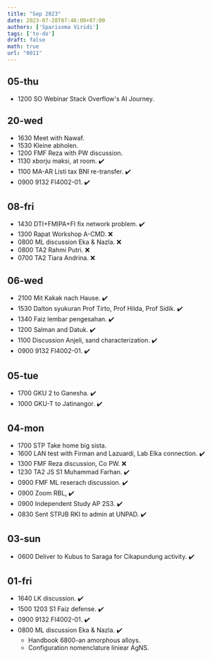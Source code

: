 ```yaml
---
title: "Sep 2023"
date: 2023-07-28T07:46:00+07:00
authors: ['Sparisoma Viridi']
tags: ['to-do']
draft: false
math: true
url: "0011"
---
```


## 05-thu
+ 1200 SO Webinar Stack Overflow's AI Journey.   


## 20-wed
+ 1630 Meet with Nawaf.
+ 1530 Kleine abholen.
+ 1200 FMF Reza with PW discussion.
+ 1130 xborju maksi, at room. :heavy_check_mark:
+ 1100 MA-AR Listi tax BNI re-transfer. :heavy_check_mark:
+ 0900 9132 FI4002-01. :heavy_check_mark:


## 08-fri
+ 1430 DTI+FMIPA+FI fix network problem. :heavy_check_mark:
+ 1300 Rapat Workshop A-CMD. :x:
+ 0800 ML discussion Eka & Nazla. :x:
+ 0800 TA2 Rahmi Putri. :x:
+ 0700 TA2 Tiara Andrina. :x:


## 06-wed
+ 2100 Mit Kakak nach Hause. :heavy_check_mark:
+ 1530 Dalton syukuran Prof Tirto, Prof Hilda, Prof Sidik. :heavy_check_mark:
+ 1340 Faiz lembar pengesahan. :heavy_check_mark:
+ 1200 Salman and Datuk. :heavy_check_mark:
+ 1100 Discussion Anjeli, sand characterization. :heavy_check_mark:
+ 0900 9132 FI4002-01. :heavy_check_mark:


## 05-tue
+ 1700 GKU 2 to Ganesha. :heavy_check_mark:
+ 1000 GKU-T to Jatinangor. :heavy_check_mark:


## 04-mon
+ 1700 STP Take home big sista.
+ 1600 LAN test with Firman and Lazuardi, Lab Elka connection. :heavy_check_mark:
+ 1300 FMF Reza discussion, Co PW. :x:
+ 1230 TA2 JS S1 Muhammad Farhan. :heavy_check_mark:
+ 0900 FMF ML reserach discussion. :heavy_check_mark:
+ 0900 Zoom RBL[.](https://itb-ac-id.zoom.us/j/92490315974) :heavy_check_mark:
+ 0900 Independent Study AP 2S3. :heavy_check_mark:
+ 0830 Sent STPJB RKI to admin at UNPAD. :heavy_check_mark:


## 03-sun
+ 0600 Deliver to Kubus to Saraga for Cikapundung activity. :heavy_check_mark:


## 01-fri
+ 1640 LK discussion. :heavy_check_mark:
+ 1500 1203 S1 Faiz defense. :heavy_check_mark:
+ 0900 9132 FI4002-01. :heavy_check_mark:
+ 0800 ML discussion Eka & Nazla. :heavy_check_mark:
  - Handbook 6800-an amorphous alloys.
  - Configuration nomenclature liniear AgNS.
